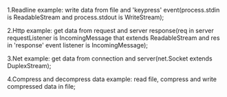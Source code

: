 1.Readline example: write data from file and 'keypress' event(process.stdin is ReadableStream and process.stdout is WriteStream);

2.Http example: get data from request and server response(req in server requestListener is IncomingMessage that extends ReadableStream and res in 'response' event listener is IncomingMessage);

3.Net example: get data from connection and server(net.Socket extends DuplexStream);

4.Compress and decompress data example: read file, compress and write compressed data in file;